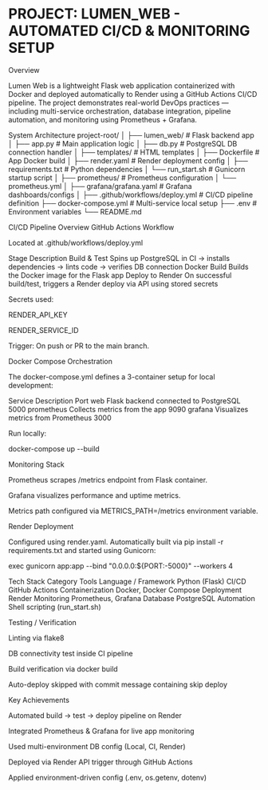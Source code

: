 # PROJECT: LUMEN_WEB - AUTOMATED CI/CD & MONITORING SETUP

Overview

Lumen Web is a lightweight Flask web application containerized with Docker and deployed automatically to Render using a GitHub Actions CI/CD pipeline.
The project demonstrates real-world DevOps practices — including multi-service orchestration, database integration, pipeline automation, and monitoring using Prometheus + Grafana.

 System Architecture
project-root/
│
├── lumen_web/                 # Flask backend app
│   ├── app.py                 # Main application logic
│   ├── db.py                  # PostgreSQL DB connection handler
│   ├── templates/             # HTML templates
│   ├── Dockerfile             # App Docker build
│   ├── render.yaml            # Render deployment config
│   ├── requirements.txt       # Python dependencies
│   └── run_start.sh           # Gunicorn startup script
│
├── prometheus/                # Prometheus configuration
│   └── prometheus.yml
│
├── grafana/grafana.yaml                   # Grafana dashboards/configs
│
├── .github/workflows/deploy.yml  # CI/CD pipeline definition
├── docker-compose.yml         # Multi-service local setup
├── .env                       # Environment variables
└── README.md

 CI/CD Pipeline Overview
GitHub Actions Workflow

Located at .github/workflows/deploy.yml

Stage	Description
 Build & Test	Spins up PostgreSQL in CI → installs dependencies → lints code → verifies DB connection
 Docker Build	Builds the Docker image for the Flask app
 Deploy to Render	On successful build/test, triggers a Render deploy via API using stored secrets

Secrets used:

RENDER_API_KEY

RENDER_SERVICE_ID

Trigger: On push or PR to the main branch.


 Docker Compose Orchestration

The docker-compose.yml defines a 3-container setup for local development:

Service	Description	Port
web	Flask backend connected to PostgreSQL	5000
prometheus	Collects metrics from the app	9090
grafana	Visualizes metrics from Prometheus	3000

Run locally:

docker-compose up --build


 Monitoring Stack

Prometheus scrapes /metrics endpoint from Flask container.

Grafana visualizes performance and uptime metrics.

Metrics path configured via METRICS_PATH=/metrics environment variable.


 Render Deployment

Configured using render.yaml.
Automatically built via pip install -r requirements.txt and started using Gunicorn:

exec gunicorn app:app --bind "0.0.0.0:${PORT:-5000}" --workers 4


 Tech Stack
Category	Tools
Language / Framework	Python (Flask)
CI/CD	GitHub Actions
Containerization	Docker, Docker Compose
Deployment	Render
Monitoring	Prometheus, Grafana
Database	PostgreSQL
Automation	Shell scripting (run_start.sh)

 Testing / Verification

Linting via flake8

DB connectivity test inside CI pipeline

Build verification via docker build

Auto-deploy skipped with commit message containing skip deploy


 Key Achievements

Automated build → test → deploy pipeline on Render

Integrated Prometheus & Grafana for live app monitoring

Used multi-environment DB config (Local, CI, Render)

Deployed via Render API trigger through GitHub Actions

Applied environment-driven config (.env, os.getenv, dotenv)

